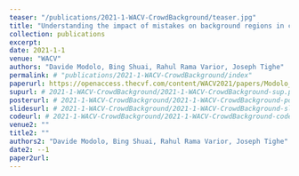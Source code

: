 ```yaml
---
teaser: "/publications/2021-1-WACV-CrowdBackground/teaser.jpg"
title: "Understanding the impact of mistakes on background regions in crowd counting"
collection: publications
excerpt: 
date: 2021-1-1
venue: "WACV"
authors: "Davide Modolo, Bing Shuai, Rahul Rama Varior, Joseph Tighe"
permalink: # "publications/2021-1-WACV-CrowdBackground/index"
paperurl: https://openaccess.thecvf.com/content/WACV2021/papers/Modolo_Understanding_the_Impact_of_Mistakes_on_Background_Regions_in_Crowd_WACV_2021_paper.pdf
supurl: # 2021-1-WACV-CrowdBackground/2021-1-WACV-CrowdBackground-sup.pdf
posterurl: # 2021-1-WACV-CrowdBackground/2021-1-WACV-CrowdBackground-poster.pdf
slidesurl: # 2021-1-WACV-CrowdBackground/2021-1-WACV-CrowdBackground-slides.pdf
codeurl: # 2021-1-WACV-CrowdBackground/2021-1-WACV-CrowdBackground-code.zip
venue2: ""
title2: ""
authors2: "Davide Modolo, Bing Shuai, Rahul Rama Varior, Joseph Tighe"
date2: --1
paper2url: 
---
```



